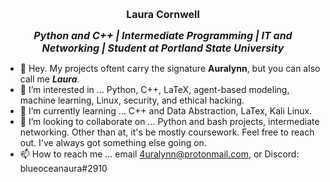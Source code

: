 <p style="text-align: center;"><font size="3"><b>Laura Cornwell</b></font></p>

<p style="text-align: center;"><font size="3"><b><i>Python and C++ | Intermediate Programming | IT and Networking | Student at Portland State University</i></b></font></p>

- 👋 Hey. My projects oftent carry the signature **Auralynn**, but you can also call me ***Laura***. 
- 👀 I’m interested in ... Python, C++, LaTeX, agent-based modeling, machine learning, Linux, security, and ethical hacking.
- 🌱 I’m currently learning ... C++ and Data Abstraction, LaTex, Kali Linux.
- 💞️ I’m looking to collaborate on ... Python and bash projects, intermediate networking. Other than at, it's be mostly coursework. Feel free to reach out. I've always got something else going on.
- 📫 How to reach me ... email 4uralynn@protonmail.com, or Discord: blueoceanaura#2910

<!---
4uralynn/4uralynn is a ✨ special ✨ repository because its `README.md` (this file) appears on your GitHub profile.
You can click the Preview link to take a look at your changes.
--->
